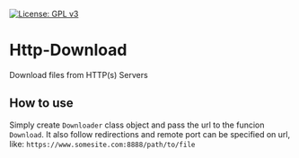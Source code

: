 [![License: GPL v3](https://img.shields.io/badge/License-GPLv3-blue.svg)](https://www.gnu.org/licenses/gpl-3.0)
# Http-Download
Download files from HTTP(s) Servers

## How to use
Simply create `Downloader` class object and pass the url to the funcion `Download`. It also follow redirections and remote port can be specified on url, like: `https://www.somesite.com:8888/path/to/file`
